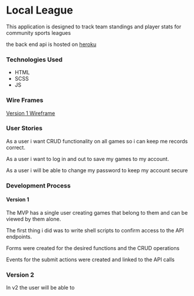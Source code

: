 # Local League

This application is designed to track team standings and player stats
for community sports leagues

the back end api is hosted on [heroku](https://local-league.herokuapp.com/)

### Technologies Used
- HTML
- SCSS
- JS

### Wire Frames
[  Version 1 Wireframe](https://github.com/skinnybuff/local-league-frontend/blob/master/wireframes/local_league_wireframes.pdf)
### User Stories
As a user i want  CRUD functionality on all games so i can keep me records correct.

As a user i want to log in and out to save my games to my account.

As a user i will be able to change my password to keep my account secure


### Development Process
#### Version 1
The MVP has a single user creating games that belong to them and can be viewed by them alone.

The first thing i did was to write shell scripts to confirm access to the API endpoints.

Forms were created for the desired functions and the CRUD operations

Events for the submit actions were created and linked to the API calls

### Version 2
In v2 the user will be able to
